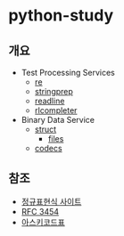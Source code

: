 # python-study

## 개요
- Test Processing Services
    - [re](./re/study_re.md)
    - [stringprep](./stringprep/study_stringprep.md)
    - [readline](./readline/study_readline.md)
    - [rlcompleter](./rlcompleter/study_rlcompleter.md)
- Binary Data Service
    - [struct](./struct/study_struct.md)
        - [files](./file/study_file.md)
    - [codecs](./codecs/study_codecs.md)

## 참조
- [정규표현식 사이트](http://regexr.com)
- [RFC 3454](https://datatracker.ietf.org/doc/html/rfc3454.html#appendix)
- [아스키코드표](https://mblogthumb-phinf.pstatic.net/20160211_209/ansdbtls4067_1455192707460IhXKg_JPEG/ASCII_Code_%25EC%259D%25BC%25EB%259E%258C%25ED%2591%259C_-_%25EC%259E%2591%25EC%2584%25B1%25EC%259E%2590_-_%25EB%2595%259C%25EC%2593%25B0001.png?type=w800)